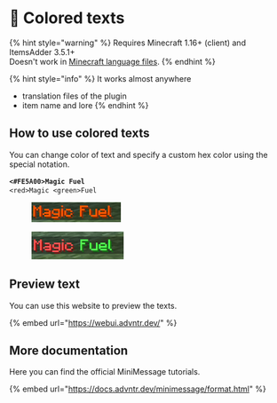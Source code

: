 # 🌈 Colored texts

{% hint style="warning" %}
Requires Minecraft 1.16+ (client) and ItemsAdder 3.5.1+\
Doesn't work in [Minecraft language files](adding-content/minecraft-language-files.md).
{% endhint %}

{% hint style="info" %}
It works almost anywhere

* translation files of the plugin
* item name and lore
{% endhint %}

## How to use colored texts

You can change color of text and specify a custom hex color using the special notation.

<pre><code><strong>&#x3C;#FE5A00>Magic Fuel
</strong>&#x3C;red>Magic &#x3C;green>Fuel
</code></pre>

<div>

<figure><img src="../.gitbook/assets/image (1).png" alt=""><figcaption></figcaption></figure>

 

<figure><img src="../.gitbook/assets/image.png" alt=""><figcaption></figcaption></figure>

</div>

## Preview text

You can use this website to preview the texts.

{% embed url="https://webui.advntr.dev/" %}

## More documentation

Here you can find the official MiniMessage tutorials.

{% embed url="https://docs.advntr.dev/minimessage/format.html" %}
